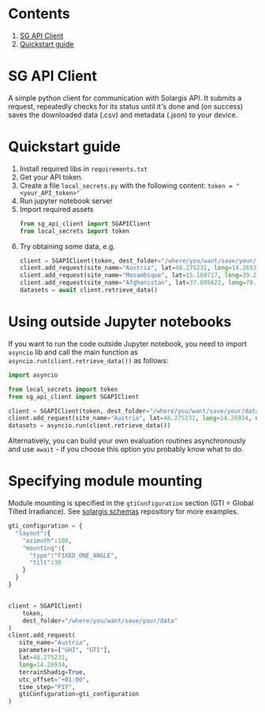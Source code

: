 # Contents
 1. [SG API Client](#sg-api-client)
 2. [Quickstart guide](#quickstart-guide)

# SG API Client
A simple python client for communication with Solargis API. It submits a request, 
repeatedly checks for its status until it's done and (on success) saves the downloaded data (.csv)
and metadata (.json) to your device.

# Quickstart guide

1. Install required libs in `requirements.txt`
2. Get your API token.
3. Create a file `local_secrets.py` with the following content: `token = "<your_API_token>"`
4. Run jupyter notebook server
5. Import required assets 
    ```py
    from sg_api_client import SGAPIClient
    from local_secrets import token
    ```
6. Try obtaining some data, e.g.
    ```py
    client = SGAPIClient(token, dest_folder="/where/you/want/save/your/data")
    client.add_request(site_name="Austria", lat=48.275231, long=14.26934, utc_offset="+01:00")
    client.add_request(site_name="Mosambique", lat=15.169717, long=39.253761, utc_offset="+02:00")
    client.add_request(site_name="Afghanistan", lat=37.095622, long=70.557353, utc_offset="+04:30")
    datasets = await client.retrieve_data()
    ```

# Using outside Jupyter notebooks

If you want to run the code outside Jupyter notebook, you need to import `asyncio` lib and call the main function as `asyncio.run(client.retrieve_data())` as follows:

```py
import asyncio

from local_secrets import token
from sg_api_client import SGAPIClient

client = SGAPIClient(token, dest_folder="/where/you/want/save/your/data")
client.add_request(site_name="Austria", lat=48.275231, long=14.26934, utc_offset="+01:00")
datasets = asyncio.run(client.retrieve_data())
```


Alternatively, you can build your own evaluation routines asynchronously and use `await` - 
if you choose this option you probably know what to do.

# Specifying module mounting

Module mounting is specified in the `gtiConfiguration` section (GTI = Global Tilted Irradiance). See [solargis schemas](https://github.com/solargis/schemas/tree/main/examples/requests/public/ts_api) repository for more examples.

```py
gti_configuration = {
  "layout":{
    "azimuth":180,
    "mounting":{
      "type":"FIXED_ONE_ANGLE",
      "tilt":30
    }
  }
}


client = SGAPIClient(
    token, 
    dest_folder="/where/you/want/save/your/data"
)
client.add_request(
   site_name="Austria",
   parameters=["GHI", "GTI"],
   lat=48.275231,
   long=14.26934,
   terrainShadig=True,
   utc_offset="+01:00",
   time_step="P1Y",
   gtiConfiguration=gti_configuration
)

```
